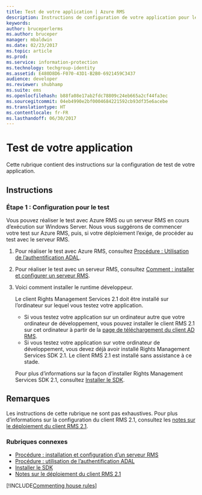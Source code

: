 ```yaml
---
title: Test de votre application | Azure RMS
description: Instructions de configuration de votre application pour le test.
keywords: 
author: bruceperlerms
ms.author: bruceper
manager: mbaldwin
ms.date: 02/23/2017
ms.topic: article
ms.prod: 
ms.service: information-protection
ms.technology: techgroup-identity
ms.assetid: E480D8D6-F070-43D1-B2B0-6921459C3437
audience: developer
ms.reviewer: shubhamp
ms.suite: ems
ms.openlocfilehash: b88fa08e17ab2fdc78809c24eb665a2cf44fa3ec
ms.sourcegitcommit: 04eb4990e2bf0004684221592cb93df35e6acebe
ms.translationtype: HT
ms.contentlocale: fr-FR
ms.lasthandoff: 06/30/2017
---
```

# <a name="testing-your-application"></a>Test de votre application

Cette rubrique contient des instructions sur la configuration de test de votre application.

## <a name="instructions"></a>Instructions

### <a name="step-1-setup-for-testing"></a>Étape 1 : Configuration pour le test

Vous pouvez réaliser le test avec Azure RMS ou un serveur RMS en cours d’exécution sur Windows Server. Nous vous suggérons de commencer votre test sur Azure RMS, puis, si votre déploiement l’exige, de procéder au test avec le serveur RMS.

1. Pour réaliser le test avec Azure RMS, consultez [Procédure : Utilisation de l’authentification ADAL](how-to-use-adal-authentication.md).
2. Pour réaliser le test avec un serveur RMS, consultez [Comment : installer et configurer un serveur RMS](how-to-install-and-configure-an-rms-server.md).
3. Voici comment installer le runtime développeur.

   Le client Rights Management Services 2.1 doit être installé sur l’ordinateur sur lequel vous testez votre application.
   - Si vous testez votre application sur un ordinateur autre que votre ordinateur de développement, vous pouvez installer le client RMS 2.1 sur cet ordinateur à partir de la [page de téléchargement du client AD RMS](http://www.microsoft.com/en-us/download/details.aspx?id=38396).
   - Si vous testez votre application sur votre ordinateur de développement, vous devez déjà avoir installé Rights Management Services SDK 2.1. Le client RMS 2.1 est installé sans assistance à ce stade.

    Pour plus d’informations sur la façon d’installer Rights Management Services SDK 2.1, consultez [Installer le SDK](install-the-rms-sdk.md).

## <a name="remarks"></a>Remarques

Les instructions de cette rubrique ne sont pas exhaustives. Pour plus d’informations sur la configuration du client RMS 2.1, consultez les [notes sur le déploiement du client RMS 2.1](https://technet.microsoft.com/en-us/library/jj159267(WS.10).aspx).

### <a name="related-topics"></a>Rubriques connexes

* [Procédure : installation et configuration d’un serveur RMS](how-to-install-and-configure-an-rms-server.md)
* [Procédure : utilisation de l’authentification ADAL](how-to-use-adal-authentication.md)
* [Installer le SDK](install-the-rms-sdk.md)
* [Notes sur le déploiement du client RMS 2.1](https://technet.microsoft.com/en-us/library/jj159267(WS.10).aspx)

[!INCLUDE[Commenting house rules](../includes/houserules.md)]
